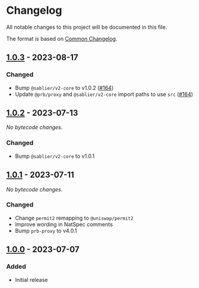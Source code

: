 # Changelog

All notable changes to this project will be documented in this file.

The format is based on [Common Changelog](https://common-changelog.org).

[1.0.3]: https://github.com/sablier-labs/v2-periphery/compare/v1.0.2...v1.0.3
[1.0.2]: https://github.com/sablier-labs/v2-periphery/compare/v1.0.1...v1.0.2
[1.0.1]: https://github.com/sablier-labs/v2-periphery/compare/v1.0.0...v1.0.1
[1.0.0]: https://github.com/sablier-labs/v2-periphery/releases/tag/v1.0.0

## [1.0.3] - 2023-08-17

### Changed

- Bump `@sablier/v2-core` to v1.0.2 ([#164](https://github.com/sablier-labs/v2-periphery/pull/164))
- Update `@prb/proxy` and `@sablier/v2-core` import paths to use `src`
  ([#164](https://github.com/sablier-labs/v2-periphery/pull/164))

## [1.0.2] - 2023-07-13

_No bytecode changes_.

### Changed

- Bump `@sablier/v2-core` to v1.0.1

## [1.0.1] - 2023-07-11

_No bytecode changes_.

### Changed

- Change `permit2` remapping to `@uniswap/permit2`
- Improve wording in NatSpec comments
- Bump `prb-proxy` to v4.0.1

## [1.0.0] - 2023-07-07

### Added

- Initial release
